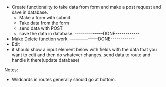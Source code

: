 - Create functionality to take data from form and make a post request and save in database.
    - Make a form with submit.
    - Take data from the form
    - send data with POST
    - save the data in database.
    --------------DONE------------
- Make Delete function work.
 --------------DONE------------
- Edit
 - it should show a input element below with fields with the data that you want to edit and then do whatever changes..send data to route and handle it there(update database)


Notes:
- Wildcards in routes generally should go at bottom.